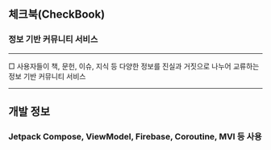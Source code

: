 ## 체크북(CheckBook)
### 정보 기반 커뮤니티 서비스
***
□ 사용자들이 책, 문헌, 이슈, 지식 등 다양한 정보를 진실과 거짓으로 나누어 교류하는 정보 기반 커뮤니티 서비스
***
## 개발 정보
### Jetpack Compose, ViewModel, Firebase, Coroutine, MVI 등 사용


